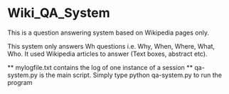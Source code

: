 # Wiki_QA_System

This is a question answering system based on Wikipedia pages only. 

This system only answers Wh questions i.e. Why, When, Where, What, Who. It used Wikipedia articles to answer (Text boxes, abstract etc).

** mylogfile.txt contains the log of one instance of a session
** qa-system.py is the main script. Simply type python qa-system.py to run the program
